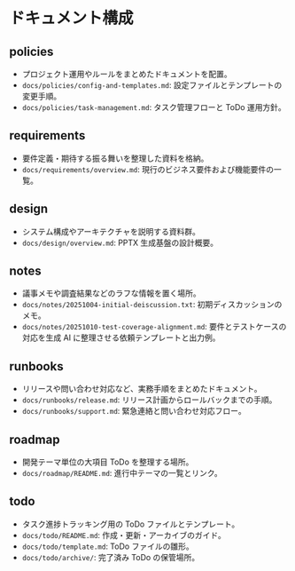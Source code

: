# ドキュメント構成

## policies
- プロジェクト運用やルールをまとめたドキュメントを配置。
- `docs/policies/config-and-templates.md`: 設定ファイルとテンプレートの変更手順。
- `docs/policies/task-management.md`: タスク管理フローと ToDo 運用方針。

## requirements
- 要件定義・期待する振る舞いを整理した資料を格納。
- `docs/requirements/overview.md`: 現行のビジネス要件および機能要件の一覧。

## design
- システム構成やアーキテクチャを説明する資料群。
- `docs/design/overview.md`: PPTX 生成基盤の設計概要。

## notes
- 議事メモや調査結果などのラフな情報を置く場所。
- `docs/notes/20251004-initial-deiscussion.txt`: 初期ディスカッションのメモ。
- `docs/notes/20251010-test-coverage-alignment.md`: 要件とテストケースの対応を生成 AI に整理させる依頼テンプレートと出力例。

## runbooks
- リリースや問い合わせ対応など、実務手順をまとめたドキュメント。
- `docs/runbooks/release.md`: リリース計画からロールバックまでの手順。
- `docs/runbooks/support.md`: 緊急連絡と問い合わせ対応フロー。

## roadmap
- 開発テーマ単位の大項目 ToDo を整理する場所。
- `docs/roadmap/README.md`: 進行中テーマの一覧とリンク。

## todo
- タスク進捗トラッキング用の ToDo ファイルとテンプレート。
- `docs/todo/README.md`: 作成・更新・アーカイブのガイド。
- `docs/todo/template.md`: ToDo ファイルの雛形。
- `docs/todo/archive/`: 完了済み ToDo の保管場所。
